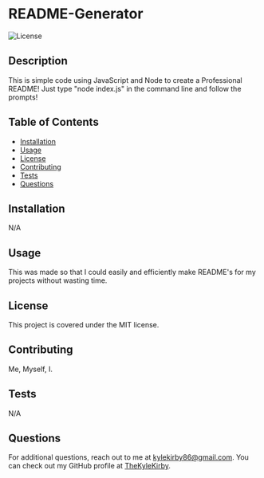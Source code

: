 
# README-Generator

![License](https://img.shields.io/badge/License-MIT-blue.svg)

## Description

This is simple code using JavaScript and Node to create a Professional README! Just type "node index.js" in the command line and follow the prompts!

## Table of Contents

- [Installation](#installation)
- [Usage](#usage)
- [License](#license)
- [Contributing](#contributing)
- [Tests](#tests)
- [Questions](#questions)

## Installation

N/A

## Usage

This was made so that I could easily and efficiently make README's for my projects without wasting time.

## License

This project is covered under the MIT license.

## Contributing

Me, Myself, I.

## Tests

N/A

## Questions

For additional questions, reach out to me at kylekirby86@gmail.com.
You can check out my GitHub profile at [TheKyleKirby](https://github.com/TheKyleKirby).
